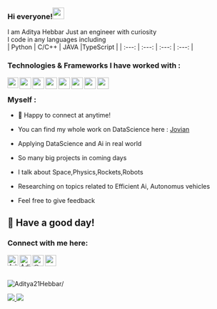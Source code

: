 ### Hi everyone!<img src="https://github.com/TheDudeThatCode/TheDudeThatCode/blob/master/Assets/Hi.gif" width="26px">
I am Aditya Hebbar Just an engineer with curiosity <br>
I code in any languages including   
| Python | C/C++ | JAVA  |TypeScript |
| :---:  | :---: | :---: |  :---:    | 

### Technologies & Frameworks I have worked with : 
<img align="left" width="24px"  src="https://img.icons8.com/color/48/000000/python--v1.png">
<img align="left" width="26px" src="https://img.icons8.com/color/48/000000/c-plus-plus-logo.png">
<img align="left" width="26px" src = "https://user-images.githubusercontent.com/84819735/152931573-ab2f4aba-5366-4ce9-93fc-cde85eb6c373.png">
<img align="left" width="26px"  src="https://img.icons8.com/metro/26/000000/sql.png"/>
<img align="left" width="26px"  src = "https://user-images.githubusercontent.com/84819735/152930847-1dd8221a-8f1d-48ec-8b59-79dde7d18e47.png"/>

<img align="left" width="26px" src="https://i.imgur.com/klf2iqs.png"/>

<img align="left" width="26px" src="https://img.icons8.com/external-tal-revivo-shadow-tal-revivo/24/000000/external-html-5-is-a-software-solution-stack-that-defines-the-properties-and-behaviors-of-web-page-logo-shadow-tal-revivo.png"/>
<img align="left" width="26px" src="https://i.imgur.com/93pIAQq.png"/>
<br>

### Myself :

- 💬 Happy to connect at anytime!

- You can find my whole work on DataScience here : <a href="https://jovian.ai/adityahebbarnhnm" >Jovian</a> <img src="https://github.com/TheDudeThatCode/TheDudeThatCode/blob/master/Assets/Medal.gif" width="15px">


- Applying DataScience and Ai in real world <img src="https://github.com/TheDudeThatCode/TheDudeThatCode/blob/master/Assets/happy.gif" width="15px">

- So many big projects in coming days <img src="https://github.com/TheDudeThatCode/TheDudeThatCode/blob/master/Assets/Earth.gif" width="15px">

-  I talk about Space,Physics,Rockets,Robots <img src="https://github.com/TheDudeThatCode/TheDudeThatCode/blob/master/Assets/Rocket.gif" width="15px">

- Researching on topics related to Efficient Ai, Autonomus vehicles <img src="https://github.com/TheDudeThatCode/TheDudeThatCode/blob/master/Assets/coin.gif" width="15px">
- Feel free to give feedback <img src="https://github.com/TheDudeThatCode/TheDudeThatCode/blob/master/Assets/powerup.gif" width="15px">
## :rainbow: Have a good day!
### Connect with me here:  


<a href="https://www.linkedin.com/in/adityanhebbar/">
    <img align="left" alt="Aditya Hebbar | Linkedin" width="24px" src="https://github.com/TheDudeThatCode/TheDudeThatCode/blob/master/Assets/Linkedin.svg" />
  </a>
   <a href="https://twitter.com/hebbar_aditya">
    <img align="left" alt="Aditya Hebbar | Twitter" width="26px" src="https://github.com/TheDudeThatCode/TheDudeThatCode/blob/master/Assets/Twitter.svg" />
</a> 
<a href="https://hebbaraditya.medium.com/" target="blank"><img align="left" src="https://img.icons8.com/ios-filled/50/000000/medium-logo.png" alt="@hebbaraditya" height="25" width="25" /></a>   
<a href="mailto:adityahebbarnhnm@gmail.com"><img height="25" width="25" src="https://cdn-icons-png.flaticon.com/512/281/281769.png" />
</a>

<br>
<br>
<p align="left"> <img src=https://komarev.com/ghpvc/?username=Aditya21Hebbar alt=Aditya21Hebbar/></p>
<a href=https://github.com/JovianML>
   <img src=https://img.shields.io/badge/Student-JovianML-brightgreen>
</a>
   <img src=https://img.shields.io/badge/Intern-OSGAnalytics-blue>




